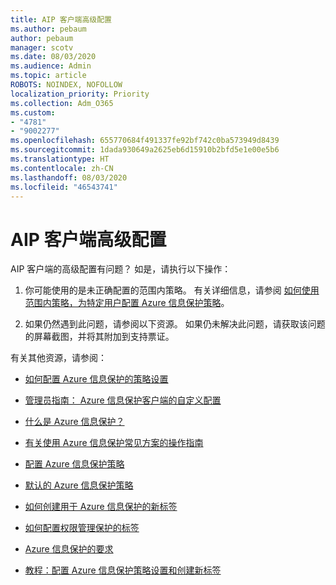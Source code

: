 ```yaml
---
title: AIP 客户端高级配置
ms.author: pebaum
author: pebaum
manager: scotv
ms.date: 08/03/2020
ms.audience: Admin
ms.topic: article
ROBOTS: NOINDEX, NOFOLLOW
localization_priority: Priority
ms.collection: Adm_O365
ms.custom:
- "4781"
- "9002277"
ms.openlocfilehash: 655770684f491337fe92bf742c0ba573949d8439
ms.sourcegitcommit: 1dada930649a2625eb6d15910b2bfd5e1e00e5b6
ms.translationtype: HT
ms.contentlocale: zh-CN
ms.lasthandoff: 08/03/2020
ms.locfileid: "46543741"
---
```

# <a name="aip-client-advanced-configuration"></a>AIP 客户端高级配置

AIP 客户端的高级配置有问题？ 如是，请执行以下操作：

1. 你可能使用的是未正确配置的范围内策略。 有关详细信息，请参阅 [如何使用范围内策略，为特定用户配置 Azure 信息保护策略](https://docs.microsoft.com/azure/information-protection/configure-policy-scope)。

2. 如果仍然遇到此问题，请参阅以下资源。 如果仍未解决此问题，请获取该问题的屏幕截图，并将其附加到支持票证。

有关其他资源，请参阅：

- [如何配置 Azure 信息保护的策略设置](https://docs.microsoft.com/azure/information-protection/configure-policy-settings)  
    
- [管理员指南： Azure 信息保护客户端的自定义配置](https://docs.microsoft.com/azure/information-protection/rms-client/client-admin-guide-customizations)  
    
- [什么是 Azure 信息保护？](https://docs.microsoft.com/azure/information-protection/what-is-information-protection)  
    
- [有关使用 Azure 信息保护常见方案的操作指南](https://docs.microsoft.com/azure/information-protection/how-to-guides)  
    
- [配置 Azure 信息保护策略](https://docs.microsoft.com/azure/information-protection/deploy-use/configure-policy)  
    
- [默认的 Azure 信息保护策略](https://docs.microsoft.com/azure/information-protection/deploy-use/configure-policy-default)  
    
- [如何创建用于 Azure 信息保护的新标签](https://docs.microsoft.com/azure/information-protection/deploy-use/configure-policy-new-label)  
    
- [如何配置权限管理保护的标签](https://docs.microsoft.com/azure/information-protection/deploy-use/configure-policy-protection)  
    
- [Azure 信息保护的要求](https://docs.microsoft.com/azure/information-protection/get-started/requirements)

- [教程：配置 Azure 信息保护策略设置和创建新标签](https://docs.microsoft.com/azure/information-protection/get-started/infoprotect-quick-start-tutorial)